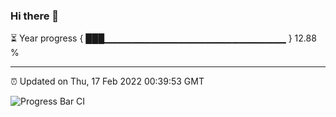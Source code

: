 ### Hi there 👋

⏳ Year progress { ███▁▁▁▁▁▁▁▁▁▁▁▁▁▁▁▁▁▁▁▁▁▁▁▁▁▁▁ } 12.88 %

---

⏰ Updated on Thu, 17 Feb 2022 00:39:53 GMT

![Progress Bar CI](https://github.com/liununu/liununu/workflows/Progress%20Bar%20CI/badge.svg)
